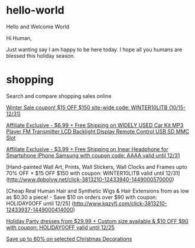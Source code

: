 # hello-world
Hello and Welcome World

Hi Human,

Just wanting say I  am happy to be here today. I hope all you humans are blessed this holiday season. 

# shopping
Search and compare shopping sales online

[Winter Sale coupon! $15 OFF $150 site-wide code: WINTER10LITB (10/15-12/31)](http://www.dpbolvw.net/click-3813210-12348979-1442973600000)

[Affiliate Exclusive - $6.99 + Free Shipping on WIDELY USED Car Kit MP3 Player FM Transmitter LCD Backlight Display Remote Control USB SD MMC Slot](http://www.kqzyfj.com/click-3813210-12433946-1449000807000)

[Affiliate Exclusive - $3.99 + Free Shipping on Inear Headphone for Smartphone iPhone Samsung with coupon code: AAAA valid until 12/31](http://www.dpbolvw.net/click-3813210-12433944-1449000742000)

[Hand-painted Wall Art, Prints, Wall Stickers, Wall Clocks and Frames upto 70% OFF + $15 OFF $150 with coupon: WINTER10LITB valid until 12/31] (http://www.dpbolvw.net/click-3813210-12433940-1449000570000)

[Cheap Real Human Hair and Synthetic Wigs & Hair Extensions from as low as $0.30 a piece! - Save $10 on orders over $90 with coupon: HOLIDAY0OFF until 12/25] (http://www.kqzyfj.com/click-3813210-12433937-1449000414000)

[Holiday Party dresses from $29.99 + Custom size available & $10 OFF $90 with coupon: HOLIDAY0OFF valid until 12/25](http://www.dpbolvw.net/click-3813210-12433934-1449000360000)

[Save up to 60% on selected Christmas Decorations](http://www.tkqlhce.com/click-1-5590799?url=http://www.argos.co.uk/static/Search/searchTerm/SHOP%2BFOR%2BFANTASTIC%2BOFFERS%2BON%2BCHRISTMAS%2BDECS.htm)

